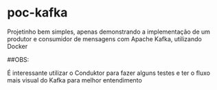 # poc-kafka

Projetinho bem simples, apenas demonstrando a implementação de um produtor e consumidor de mensagens com Apache Kafka, utilizando Docker

##OBS:

É interessante utilizar o Conduktor para fazer alguns testes e ter o fluxo mais visual do Kafka para melhor entendimento

